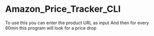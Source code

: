 # Amazon_Price_Tracker_CLI
To use this you can enter the product URL as input
And then for every 60min this program will look for a price drop
